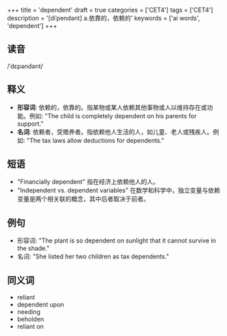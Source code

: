 +++
title = 'dependent'
draft = true
categories = ['CET4']
tags = ['CET4']
description = '[diˈpendənt] a.依靠的，依赖的'
keywords = ['ai words', 'dependent']
+++

## 读音
/ˈdɛpəndənt/

## 释义
- **形容词**: 依赖的，依靠的。指某物或某人依赖其他事物或人以维持存在或功能。例如: "The child is completely dependent on his parents for support."
- **名词**: 依赖者，受赡养者。指依赖他人生活的人，如儿童、老人或残疾人。例如: "The tax laws allow deductions for dependents."

## 短语
- "Financially dependent" 指在经济上依赖他人的人。
- "Independent vs. dependent variables" 在数学和科学中，独立变量与依赖变量是两个相关联的概念，其中后者取决于前者。

## 例句
- 形容词: "The plant is so dependent on sunlight that it cannot survive in the shade."
- 名词: "She listed her two children as tax dependents."

## 同义词
- reliant
- dependent upon
- needing
- beholden
- reliant on
